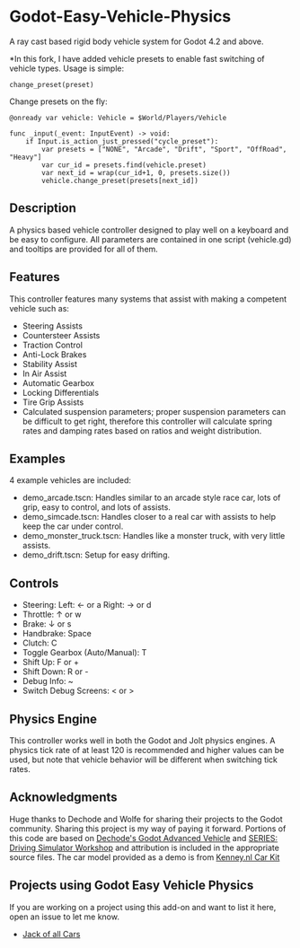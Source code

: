 # Godot-Easy-Vehicle-Physics
A ray cast based rigid body vehicle system for Godot 4.2 and above.

*In this fork, I have added vehicle presets to enable fast switching of vehicle types.
Usage is simple: 
```
change_preset(preset)
```

Change presets on the fly:
```
@onready var vehicle: Vehicle = $World/Players/Vehicle

func _input(_event: InputEvent) -> void:
	if Input.is_action_just_pressed("cycle_preset"):
		var presets = ["NONE", "Arcade", "Drift", "Sport", "OffRoad", "Heavy"]
		var cur_id = presets.find(vehicle.preset) 
		var next_id = wrap(cur_id+1, 0, presets.size())
		vehicle.change_preset(presets[next_id])
```

## Description
A physics based vehicle controller designed to play well on a keyboard and be easy to configure. All parameters are contained in one script (vehicle.gd) and tooltips are provided for all of them.

## Features
This controller features many systems that assist with making a competent vehicle such as:
- Steering Assists
- Countersteer Assists
- Traction Control
- Anti-Lock Brakes
- Stability Assist
- In Air Assist
- Automatic Gearbox
- Locking Differentials
- Tire Grip Assists
- Calculated suspension parameters; proper suspension parameters can be difficult to get right, therefore this controller will calculate spring rates and damping rates based on ratios and weight distribution.

## Examples
4 example vehicles are included:
- demo_arcade.tscn: Handles similar to an arcade style race car, lots of grip, easy to control, and lots of assists.
- demo_simcade.tscn: Handles closer to a real car with assists to help keep the car under control.
- demo_monster_truck.tscn: Handles like a monster truck, with very little assists.
- demo_drift.tscn: Setup for easy drifting.

## Controls
- Steering: Left: ← or a Right: → or d
- Throttle: ↑ or w
- Brake: ↓ or s
- Handbrake: Space
- Clutch: C
- Toggle Gearbox (Auto/Manual): T
- Shift Up: F or +
- Shift Down: R or -
- Debug Info: ~
- Switch Debug Screens: < or >

## Physics Engine
This controller works well in both the Godot and Jolt physics engines. A physics tick rate of at least 120 is recommended and higher values can be used, but note that vehicle behavior will be different when switching tick rates.

## Acknowledgments
Huge thanks to Dechode and Wolfe for sharing their projects to the Godot community. Sharing this project is my way of paying it forward. Portions of this code are based on [Dechode's Godot Advanced Vehicle](https://github.com/Dechode/Godot-Advanced-Vehicle) and [SERIES: Driving Simulator Workshop](https://lupine-vidya.itch.io/gdsim/devlog/677572/series-driving-simulator-workshop-mirror) and attribution is included in the appropriate source files.
The car model provided as a demo is from [Kenney.nl Car Kit](https://www.kenney.nl/assets/car-kit)

## Projects using Godot Easy Vehicle Physics
If you are working on a project using this add-on and want to list it here, open an issue to let me know.
- [Jack of all Cars](https://dashoe1.itch.io/jack-of-all-cars)
